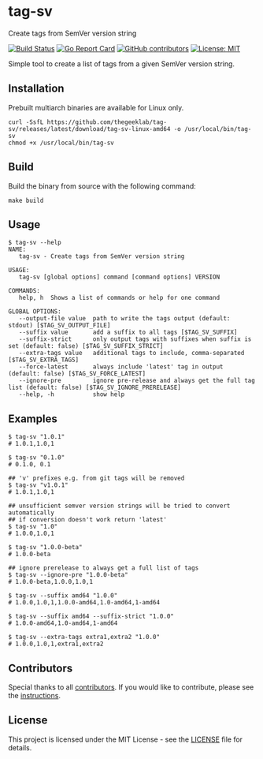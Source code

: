 # tag-sv

Create tags from SemVer version string

[![Build Status](https://ci.thegeeklab.de/api/badges/thegeeklab/tag-sv/status.svg)](https://ci.thegeeklab.de/repos/thegeeklab/tag-sv)
[![Go Report Card](https://goreportcard.com/badge/github.com/thegeeklab/tag-sv)](https://goreportcard.com/report/github.com/thegeeklab/tag-sv)
[![GitHub contributors](https://img.shields.io/github/contributors/thegeeklab/tag-sv)](https://github.com/thegeeklab/tag-sv/graphs/contributors)
[![License: MIT](https://img.shields.io/github/license/thegeeklab/tag-sv)](https://github.com/thegeeklab/tag-sv/blob/main/LICENSE)

Simple tool to create a list of tags from a given SemVer version string.

## Installation

Prebuilt multiarch binaries are available for Linux only.

```Shell
curl -SsfL https://github.com/thegeeklab/tag-sv/releases/latest/download/tag-sv-linux-amd64 -o /usr/local/bin/tag-sv
chmod +x /usr/local/bin/tag-sv
```

## Build

Build the binary from source with the following command:

```Shell
make build
```

## Usage

```Shell
$ tag-sv --help
NAME:
   tag-sv - Create tags from SemVer version string

USAGE:
   tag-sv [global options] command [command options] VERSION

COMMANDS:
   help, h  Shows a list of commands or help for one command

GLOBAL OPTIONS:
   --output-file value  path to write the tags output (default: stdout) [$TAG_SV_OUTPUT_FILE]
   --suffix value       add a suffix to all tags [$TAG_SV_SUFFIX]
   --suffix-strict      only output tags with suffixes when suffix is set (default: false) [$TAG_SV_SUFFIX_STRICT]
   --extra-tags value   additional tags to include, comma-separated [$TAG_SV_EXTRA_TAGS]
   --force-latest       always include 'latest' tag in output (default: false) [$TAG_SV_FORCE_LATEST]
   --ignore-pre         ignore pre-release and always get the full tag list (default: false) [$TAG_SV_IGNORE_PRERELEASE]
   --help, -h           show help
```

## Examples

```Shell
$ tag-sv "1.0.1"
# 1.0.1,1.0,1

$ tag-sv "0.1.0"
# 0.1.0, 0.1

## 'v' prefixes e.g. from git tags will be removed
$ tag-sv "v1.0.1"
# 1.0.1,1.0,1

## unsufficient semver version strings will be tried to convert automatically
## if conversion doesn't work return 'latest'
$ tag-sv "1.0"
# 1.0.0,1.0,1

$ tag-sv "1.0.0-beta"
# 1.0.0-beta

## ignore prerelease to always get a full list of tags
$ tag-sv --ignore-pre "1.0.0-beta"
# 1.0.0-beta,1.0.0,1.0,1

$ tag-sv --suffix amd64 "1.0.0"
# 1.0.0,1.0,1,1.0.0-amd64,1.0-amd64,1-amd64

$ tag-sv --suffix amd64 --suffix-strict "1.0.0"
# 1.0.0-amd64,1.0-amd64,1-amd64

$ tag-sv --extra-tags extra1,extra2 "1.0.0"
# 1.0.0,1.0,1,extra1,extra2
```

## Contributors

Special thanks to all [contributors](https://github.com/thegeeklab/tag-sv/graphs/contributors). If you would like to contribute, please see the [instructions](https://github.com/thegeeklab/tag-sv/blob/main/CONTRIBUTING.md).

## License

This project is licensed under the MIT License - see the [LICENSE](https://github.com/thegeeklab/tag-sv/blob/main/LICENSE) file for details.
